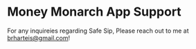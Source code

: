 # Money Monarch App Support

For any inquireies regarding Safe Sip, Please reach out to me at brharteis@gmail.com!
